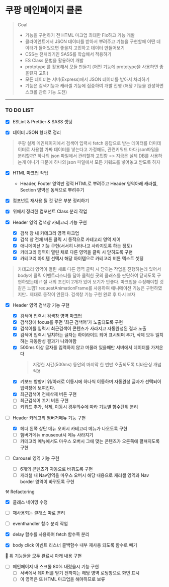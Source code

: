# 쿠팡 메인페이지 클론

> Goal
>
> - 기능을 구현하기 전 HTML 마크업 최대한 Fix하고 기능 개발
> - 클라이언트에서 JSON 데이터를 받아서 뿌려주고 기능을 구현할때 어떤 데이터가 들어있으면 좋을지 고민하고 데이터 만들어보기
> - CSS는 전처리기인 SASS를 학습해서 적용하기
> - ES Class 문법을 활용하여 개발
> - prototype 를 활용해서 모듈 만들기 (어떤 기능에 prototype을 사용하면 좋을련지 고민)
> - 모든 데이터는 서버(Express)에서 JSON 데이터를 받아서 처리하기
> - 기능은 검색기능과 캐러셀 기능에 집중하여 개발 진행 (해당 기능을 완성하면 스크롤 관련 기능 도전)

---

### TO DO LIST

- [x] ESLint & Prettier & SASS 셋팅

- [x] 데이터 JSON 형태로 정리

> 쿠팡 실제 메인페이지에서 검색어 입력시 fetch 응답으로 받는 데이터를 더미데이터로 사용함
> 가짜 데이터를 넣는다고 가정해도, 관련키워드 마다 json파일을 분리할까? 하나의 json 파일에서 관리할까 고민함 => 지금은 실제 DB를 사용하는게 아니기 때문에 하나의 json 파일에서 모든 키워드를 넣어놓고 받도록 하자

- [x] HTML 마크업 작업

  - Header, Footer 영역만 정적 HTML로 뿌려주고 Header 영역아래 캐러셀, Section 영역은 동적으로 뿌려주기

- [x] 컴포넌트 재사용 될 것 같은 부분 정리하기

- [x] 위에서 정리한 컴포넌트 Class 분리 작업

- [x] Header 영역 검색창 카테고리 기능 구현

  - [x] 검색 창 내 카테고리 영역 마크업
  - [x] 검색 창 전체 버튼 클릭 시 동적으로 카테고리 영역 제어
  - [x] 애니메이션 기능 구현(서서히 나타나고 사라지도록 하는 정도)
  - [x] 카테고리 영역이 열린 채로 다른 영역을 클릭 시 닫히도록 구현
  - [x] 카테고리 아이템 선택시 해당 아이템으로 카테고리 버튼 텍스트 셋팅

> 카테고리 영역이 열린 채로 다른 영역 클릭 시 닫히는 작업을 진행하는데 있어서 body에 클릭 이벤트리스너를 달아 클릭한 곳의 클래스를 판단하여 닫히도록 구현하였는데 if 절 내의 조건이 2개가 있어 보기가 안좋다. 마크업을 수정해야할 것 같은 느낌?
> requestAnimationFrame를 사용하여 애니메이션 기능은 구현하였지만.. 제대로 동작이 안된다. 검색창 기능 구현 완료 후 다시 보자

- [x] Header 영역 검색창 기능 구현

  - [x] 검색어 입력시 검색창 영역 마크업
  - [x] 검색창에 focus를 주면 '최근 검색어'가 노출되도록 구현
  - [x] 검색어를 입력시 최근검색어 콘텐츠가 사라지고 자동완성된 결과 노출
  - [x] 검색어 입력시 일치하는 글자는 하이라이트 되어 표시되며 추가, 삭제 모두 일치하는 자동완성 결과가 나와야함
  - [x] 500ms 이상 글자를 입력하지 않고 머물러 있을때만 서버에서 데이터를 가져온다
    > 지정한 시간(500ms) 동안의 마지막 한 번만 호출되도록 디바운싱 개념 적용
  - [x] 키보드 방향키 위/아래로 이동시에 하나씩 이동하며 자동완성 글자가 선택되어 입력창에 보여진다.
  - [x] 최근검색어 전체삭제 버튼 구현
  - [ ] 최근검색어 끄기 버튼 구현
  - [ ] 키워드 추가, 삭제, 이동시 경우의수에 따라 기능별 함수단위 분리

- [ ] Header 카테고리 햄버거메뉴 기능 구현

  - [x] 헤더 왼쪽 상단 메뉴 오버시 카테고리 메뉴가 나오도록 구현
  - [ ] 햄버거메뉴 mouseout시 메뉴 사라지기
  - [ ] 카테고리 메뉴에서도 마우스 오버시 그에 맞는 콘텐츠가 오른쪽에 펼쳐지도록 구현

- [ ] Carousel 영역 기능 구현

  - [ ] 6개의 콘텐츠가 자동으로 바뀌도록 구현
  - [ ] 캐러샐 내 Nav영역을 마우스 오버시 해당 내용으로 캐러샐 영역과 Nav border 영역이 바뀌도록 구현

⚒️ Refactoring

- [x] 클래스 네이밍 수정

- [ ] 재사용되는 클래스 따로 분리

- [ ] eventhandler 함수 분리 작업

- [x] delay 함수를 사용하여 fetch 함수쪽 분리

- [x] body click 이벤트 리스너 콜백함수 내부 재사용 되도록 함수로 빼기

🌈 위 기능들을 모두 완료시 아래 내용 구현

- [ ] 메인페이지 내 스크롤 80% 내렸을시 기능 구현
  - [ ] 서버에서 데이터를 받기 전까지는 해당 영역 로딩창으로 화면 표시
  - [ ] 이 영역은 또 HTML 마크업을 해야하므로 보류
